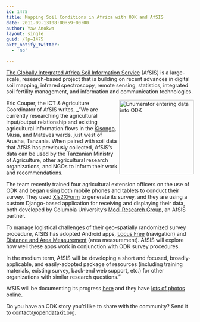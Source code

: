 ```yaml
---
id: 1475
title: Mapping Soil Conditions in Africa with ODK and AfSIS
date: 2011-09-13T08:00:59+00:00
author: Yaw Anokwa
layout: single
guid: /?p=1475
aktt_notify_twitter:
  - 'no'

---
```

[The Globally Integrated Africa Soil Information Service](http://africasoils.net/) (AfSIS) is a large-scale, research-based project that is building on recent advances in digital soil mapping, infrared spectroscopy, remote sensing, statistics, integrated soil fertility management, and information and communication technologies.

[<img src="/assets/wp-content/uploads/2011/09/afsis_collect_small.jpg" align="right" width="200" alt="Enumerator entering data into ODK" />](/assets/wp-content/uploads/2011/09/afsis_collect_small.jpg) 

Eric Couper, the ICT & Agriculture Coordinator of AfSIS writes, _“We are currently researching the agricultural input/output relationship and existing agricultural information flows in the [Kisongo](http://g.co/maps/kpqvk), Musa, and Mateves wards, just west of Arusha, Tanzania. When paired with soil data that AfSIS has previously collected, AfSIS’s data can be used by the Tanzanian Ministry of Agriculture, other agricultural research organizations, and NGOs to inform their work and recommendations.</p> 

The team recently trained four agricultural extension officers on the use of ODK and began using both mobile phones and tablets to conduct their survey. They used [Xls2XForm](http://xform-prod.mvpafrica.org) to generate its survey, and they are using a custom Django-based application for receiving and displaying their data, both developed by Columbia University’s [Modi Research Group](http://modi.mech.columbia.edu/), an AfSIS partner. 

To manage logistical challenges of their geo-spatially randomized survey procedure, AfSIS has adopted Android apps, [Locus Free](https://market.android.com/details?id=menion.android.locus) (navigation) and [Distance and Area Measurement](https://market.android.com/details?id=measureapp.measureapp&feature=search_result) (area measurement). AfSIS will explore how well these apps work in conjunction with ODK survey procedures.

In the medium term, AfSIS will be developing a short and focused, broadly-applicable, and easily-adopted package of resources (including training materials, existing survey, back-end web support, etc.) for other organizations with similar research questions.”

AfSIS will be documenting its progress [here](http://africasoils.net/labs/ict4ag/) and they have [lots of photos](https://beta.africasoils.net/labs/wordpress/images-from-the-field/field-testing-in-kisongo-2/) online. 

Do you have an ODK story you’d like to share with the community? Send it to [contact@opendatakit.org](mailto:contact@opendatakit.org).
